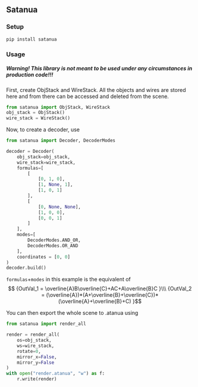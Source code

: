 ## Satanua
### Setup
```
pip install satanua
```
### Usage
##### Warning! This library is not meant to be used under any circumstances in production code!!!

First, create ObjStack and WireStack. All the objects and wires are stored here and from there can be accessed and deleted from the scene.
```python
from satanua import ObjStack, WireStack
obj_stack = ObjStack()
wire_stack = WireStack()
```
Now, to create a decoder, use
```python
from satanua import Decoder, DecoderModes 

decoder = Decoder(
    obj_stack=obj_stack,
    wire_stack=wire_stack,
    formulas=[
        [
            [0, 1, 0],
            [1, None, 1],
            [1, 0, 1]
        ],
        [
            [0, None, None],
            [1, 0, 0],
            [0, 0, 1]
        ]
    ],
    modes=[
        DecoderModes.AND_OR,
        DecoderModes.OR_AND
    ],
    coordinates = [0, 0]
)
decoder.build()
```
`formulas`+`modes` in this example is the equivalent of
$$ {OutVal_1 = \overline{A}B\overline{C}+AC+A\overline{B}C }\\\
{OutVal_2 = (\overline{A})*(A+\overline{B}+\overline{C})*(\overline{A}+\overline{B}+C) }$$

You can then export the whole scene to .atanua using 
```python
from satanua import render_all

render = render_all(
    os=obj_stack,
    ws=wire_stack,
    rotate=0,
    mirror_x=False, 
    mirror_y=False
)
with open("render.atanua", "w") as f:
    r.write(render)
```
